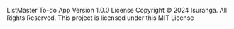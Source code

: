 ListMaster To-do App
Version 1.0.0 License
Copyright © 2024 Isuranga.
All Rights Reserved.
This project is licensed under this MIT License